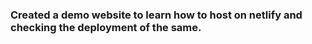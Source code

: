 ### Created a demo website to learn how to host on netlify and checking the deployment of the same.
